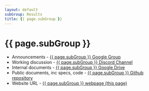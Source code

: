 ```yaml
---
layout: default
subGroup: Results
title: {{ page.subGroup }}
---
```


# {{ page.subGroup }}

- Announcements - [ {{ page.subGroup }} Google Group](https://groups.google.com/a/bswg.org/g/results)
- Working discussion - [ {{ page.subGroup }} Discord Channel](https://discord.gg/f4KvpxZmRs)
- Internal documents - [ {{ page.subGroup }} Google Drive](https://drive.google.com/drive/u/1/folders/1HgshsJnvq-2DaAITCJNrxWcuSKDQlbz1)
- Public documents, inc specs, code - [ {{ page.subGroup }} Github repository](https://github.com/theBSWG/results)
- Website URL - [ {{ page.subGroup }} webpage (this page)](https://bswg.org/results)
